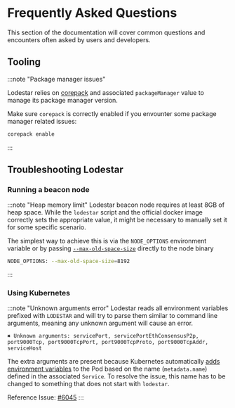 # Frequently Asked Questions

This section of the documentation will cover common questions and encounters often asked by users and developers.

## Tooling

:::note "Package manager issues"

Lodestar relies on [corepack](https://nodejs.org/api/corepack.html) and associated `packageManager` value to manage its package manager version.

Make sure `corepack` is correctly enabled if you envounter some package manager related issues:

```bash
corepack enable
```

:::

## Troubleshooting Lodestar

### Running a beacon node

:::note "Heap memory limit"
Lodestar beacon node requires at least 8GB of heap space. While the `lodestar` script and the official docker image correctly sets the appropriate value, it might be necessary to manually set it for some specific scenario.

The simplest way to achieve this is via the `NODE_OPTIONS` environment variable or by passing [`--max-old-space-size`](https://nodejs.org/api/cli.html#--max-old-space-sizesize-in-megabytes) directly to the node binary

```bash
NODE_OPTIONS: --max-old-space-size=8192
```

:::

### Using Kubernetes

:::note "Unknown arguments error"
Lodestar reads all environment variables prefixed with `LODESTAR` and will try to parse
them similar to command line arguments, meaning any unknown argument will cause an error.

```
✖ Unknown arguments: servicePort, servicePortEthConsensusP2p,
port9000Tcp, port9000TcpPort, port9000TcpProto, port9000TcpAddr, serviceHost
```

The extra arguments are present because Kubernetes automatically
[adds environment variables](https://kubernetes.io/docs/concepts/services-networking/service/#environment-variables)
to the Pod based on the name (`metadata.name`) defined in the associated `Service`.
To resolve the issue, this name has to be changed to something that does not start with `lodestar`.

Reference Issue: [#6045](https://github.com/ChainSafe/lodestar/issues/6045)
:::
